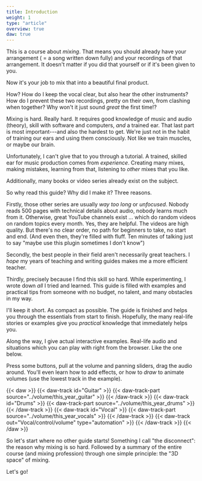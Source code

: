 ```yaml
---
title: Introduction
weight: 1
type: "article"
overview: true
daw: true
---
```


This is a course about _mixing_. That means you should already have your arrangement ( = a song written down fully) and your recordings of that arrangement. It doesn't matter if you did that yourself or if it's been given to you.

Now it's your job to mix that into a beautiful final product.

How? How do I keep the vocal clear, but also hear the other instruments? How do I prevent these two recordings, pretty on their own, from clashing when together? Why won't it just sound _great_ the first time!?

Mixing is hard. Really hard. It requires good knowledge of music and audio (theory), skill with software and computers, _and_ a trained ear. That last part is most important---and also the hardest to get. We're just not in the habit of training our ears and using them consciously. Not like we train muscles, or maybe our brain.

Unfortunately, I can't give that to you through a tutorial. A trained, skilled ear for music production comes from _experience_. Creating many mixes, making mistakes, learning from that, listening to _other_ mixes that you like.

Additionally, many books or video series already exist on the subject.

So why read this guide? Why did I make it? Three reasons.

Firstly, those other series are usually _way too long_ or _unfocused_. Nobody reads 500 pages with technical details about audio, nobody learns much from it. Otherwise, great YouTube channels exist ... which do random videos on random topics every month. Yes, they are helpful. The videos are high quality. But there's no clear order, no path for beginners to take, no start and end. (And even then, they're filled with fluff. Ten minutes of talking just to say "maybe use this plugin sometimes I don't know")

Secondly, the best people in their field aren't necessarily great teachers. I _hope_ my years of teaching and writing guides makes me a more efficient teacher.

Thirdly, precisely because I find this skill so hard. While experimenting, I wrote down _all_ I tried and learned. This guide is filled with examples and practical tips from someone with no budget, no talent, and many obstacles in my way.

I'll keep it short. As compact as possible. The guide is finished and helps you through the essentials from start to finish. Hopefully, the many real-life stories or examples give you _practical_ knowledge that immediately helps you.

Along the way, I give actual interactive examples. Real-life audio and situations which you can play with right from the browser. Like the one below.

Press some buttons, pull at the volume and panning sliders, drag the audio around. You'll even learn how to add effects, or how to _draw_ to animate volumes (use the lowest track in the example).

{{< daw >}}
    {{< daw-track id="Guitar" >}}
        {{< daw-track-part source="../volume/this_year_guitar" >}}
    {{< /daw-track >}}
    {{< daw-track id="Drums" >}}
        {{< daw-track-part source="../volume/this_year_drums" >}}
    {{< /daw-track >}}
    {{< daw-track id="Vocal" >}}
        {{< daw-track-part source="../volume/this_year_vocals" >}}
    {{< /daw-track >}}
    {{< daw-track out="Vocal/control/volume" type="automation" >}}
        <!-- -->
    {{< /daw-track >}}
{{< /daw >}}

So let's start where no other guide starts! Something I call "the disconnect": the reason why mixing is so hard. Followed by a summary of the entire course (and mixing profession) through one simple principle: the "3D space" of mixing.

Let's go!